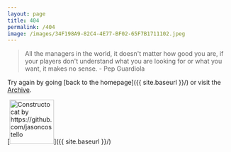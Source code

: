 ```yaml
---
layout: page
title: 404
permalink: /404
image: /images/34F198A9-82C4-4E77-BF02-65F7B1711102.jpeg
---
```


<blockquote>
<p>All the managers in the world, it doesn't matter how good you are, if your players don't understand what you are looking for or what you want, it makes no sense. - Pep Guardiola</p>
</blockquote> 

Try again by going [back to the homepage]({{ site.baseurl }}/) or visit the <a href="https://tacticsjournal.com/archive">Archive</a>.

[<img src="{{ site.baseurl }}/images/FE0024A5-5B8C-4CB7-84A7-0A88C8801B63.jpeg" alt="Constructocat by https://github.com/jasoncostello" style="width: 100px;"/>]({{ site.baseurl }}/)
